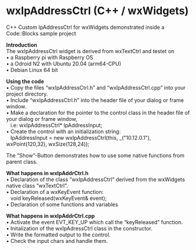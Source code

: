 # wxIpAddressCtrl (C++ / wxWidgets)
C++ Custom IpAddressCtrl for wxWidgets demonstrated inside a Code::Blocks sample project

<b>Introduction</b></br>
The wxIpAddressCtrl widget is derived from wxTextCtrl and testet on</br>
    • a Raspberry pi with Raspberry OS</br>
    • a Odroid N2 with Ubuntu 20.04 (arm64-CPU)</br>
    • Debian Linux 64 bit</br>
    
<b>Using the code</b></br>
    • Copy the files “wxIpAddressCtrl.h” and “wxIpAddressCtrl.cpp” into your project directory.</br>
    • Include “wxIpAddressCtrl.h” into the header file of your dialog or frame window.</br>
    • Make a declaration for the pointer to the control class in the header file of your dialog or frame window,</br>
      &nbsp;&nbsp;&nbsp;i.e: wxIpAddressCtrl* IpAddressInput;</br>
    • Create the control with an initialization string:</br>
      &nbsp;&nbsp;&nbsp;IpAddressInput = new wxIpAddressCtrl(this, _("10.12.0.1"), wxPoint(120,32), wxSize(128,24));</br>

The “Show”-Button demonstrates how to use some native functions from parent class.

<b>What happens in wxIpAddrCtrl.h</b></br>
    • Declaration of the class “wxIpAddressCtrl” derived from the wxWidgets native class “wxTextCtrl”.</br>
    • Declaration of a wxKeyEvent function:</br>
      &nbsp;&nbsp;&nbsp;void keyReleased(wxKeyEvent& event);</br>
    • Declaration of some functions and variables</br>

<b>What happens in wxIpAddrCtrl.cpp</b></br>
    • Activate the event EVT_KEY_UP which call the “keyReleased” function.</br>
    • Initalization of the wxIpAdressCtrl class in the constructor.</br>
    • Write the formatted output to the control.</br>
    • Check the input chars and handle them.</br>
